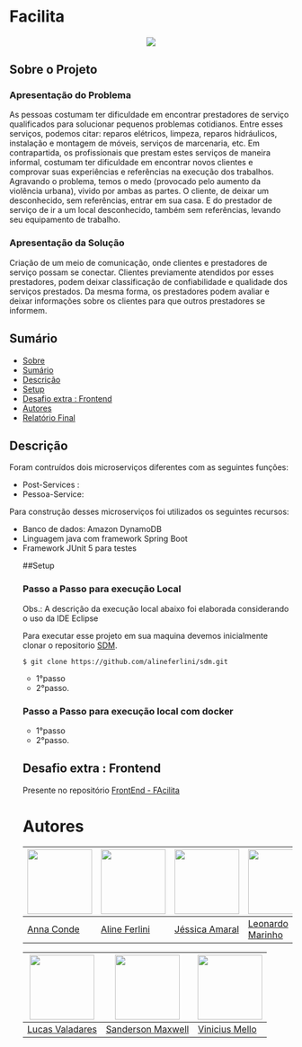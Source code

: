 # Facilita
<h4 align="center"> 
<img src="https://i.imgur.com/YTIHcCa.png">
</h4> 

<div id='sobre'/>  

## Sobre o Projeto
### Apresentação do Problema
As pessoas costumam ter dificuldade em encontrar prestadores de serviço qualificados para solucionar pequenos problemas cotidianos. Entre esses serviços, podemos citar: reparos elétricos, limpeza, reparos hidráulicos, instalação e montagem de móveis, serviços de marcenaria, etc.
Em contrapartida, os profissionais que prestam estes serviços de maneira informal, costumam ter dificuldade em encontrar novos clientes e comprovar suas experiências e referências na execução dos trabalhos.
Agravando o problema, temos o medo (provocado pelo aumento da violência urbana), vivido por ambas as partes. O cliente, de deixar um desconhecido, sem referências, entrar em sua casa. E do prestador de serviço de ir a um local desconhecido, também sem referências, levando seu equipamento de trabalho. 

### Apresentação da Solução
Criação de um meio de comunicação, onde clientes e prestadores de serviço possam se conectar. Clientes previamente atendidos por esses prestadores, podem deixar classificação de confiabilidade e qualidade dos serviços prestados. Da mesma forma, os prestadores podem avaliar e deixar informações sobre os clientes para que outros prestadores se informem.

<div id='sumario'/>  

## Sumário

* [Sobre](#sobre)
* [Sumário](#sumario)
* [Descrição](#dsc)
* [Setup](#stp)
* [Desafio extra : Frontend](#desafio)
* [Autores](#autores)
* [Relatório Final](https://docs.google.com/document/d/1zljkuIHTbY5ccxNhm79-vIanueB_9vSxUbPIT3JEsfo/edit?usp=sharing)

<div id='dsc'/> 

## Descrição
Foram contruídos dois microserviços diferentes com as seguintes funções:
 <ul>
  <li> Post-Services :  </li>
  <li> Pessoa-Service: </li>
</ul>
Para construção desses microserviços foi utilizados os seguintes recursos:
 <ul>
  <li> Banco de dados: Amazon DynamoDB  </li>
  <li> Linguagem java com framework Spring Boot </li>
  <li> Framework JUnit 5 para testes </li.
 
</ul>
 
 <div id='stp'/>  
 
 ##Setup

### Passo a Passo para execução Local
Obs.: A descrição da execução local abaixo foi elaborada considerando o uso da IDE Eclipse
 
Para executar esse projeto em sua maquina devemos inicialmente clonar o repositorio [SDM](https://github.com/alineferlini/sdm.git).
```shell
$ git clone https://github.com/alineferlini/sdm.git
```
<ul>
  <li> 1°passo </li>
  <li> 2°passo. </li> 

</ul>

### Passo a Passo para execução local com docker
<ul>
  <li> 1°passo </li>
  <li> 2°passo. </li> 

</ul>

<div id='desafio'/> 

## Desafio extra : Frontend
Presente no repositório [FrontEnd - FAcilita](https://github.com/ldevLucasl/sdm-rn.git)

# Autores
| <img src="https://avatars.githubusercontent.com/u/102473494?v=4" width=115 > | <img src="https://avatars.githubusercontent.com/u/89555322?v=4" width=115 >| <img src="https://avatars.githubusercontent.com/u/89614560?v=4" width=115 > | <img src="https://avatars.githubusercontent.com/u/81639502?v=4" width=115 >
|---|---|---|---|
| [Anna Conde](https://github.com/annaconde) | [Aline Ferlini](https://github.com/alineferlini) | [Jéssica Amaral](https://github.com/JessicaKAmaral) | [ Leonardo   Marinho ](https://github.com/leozaomarinho) 

| <img src="https://avatars.githubusercontent.com/u/62044186?v=" width=115 > | <img src="https://avatars.githubusercontent.com/u/80972527?v=4" width=115 > | <img src="https://avatars.githubusercontent.com/u/102559866?v=4" width=115 >
|---|---|---|
| [Lucas Valadares](https://github.com/ldevLucasl) | [Sanderson Maxwell](https://github.com/SandersonMaxwell) | [Vinicius Mello](https://github.com/viniciusMelloo) 

